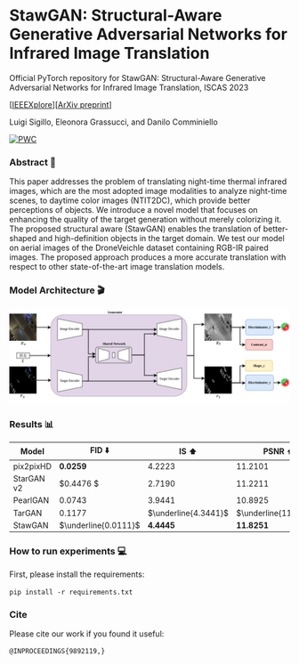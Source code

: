 # StawGAN: Structural-Aware Generative Adversarial Networks for Infrared Image Translation
Official PyTorch repository for StawGAN: Structural-Aware Generative Adversarial Networks for Infrared Image Translation, ISCAS 2023

[[IEEEXplore]()][[ArXiv preprint]()]

Luigi Sigillo, Eleonora Grassucci, and Danilo Comminiello

[![PWC]()]()

### Abstract :bookmark_tabs:

This paper addresses the problem of translating night-time thermal infrared images, which are the most adopted image modalities to analyze night-time scenes, to daytime color images (NTIT2DC), which provide better perceptions of objects.
We introduce a novel model that focuses on enhancing the quality of the target generation without merely colorizing it. The proposed structural aware (StawGAN) enables the translation of better-shaped and high-definition objects in the target domain.
We test our model on aerial images of the DroneVeichle dataset containing RGB-IR paired images.
The proposed approach produces a more accurate translation with respect to other state-of-the-art image translation models.

### Model Architecture :clapper:
![Architecture](StawGAN-Pagina-1.png)

### Results :bar_chart:
| Model                                    | FID :arrow_down:      | IS :arrow_up:         | PSNR :arrow_up:     | SSIM :arrow_up:    |
|------------------------------------------|----------------------|----------------------|-----------------------|----------------------|
| pix2pixHD| $\mathbf{0.0259}$    | $4.2223$             | $11.2101$             | $0.2125$             |
| StarGAN v2       | $0.4476	$            | $2.7190$             | $11.2211$             | $\underline{0.2297}$ |
| PearlGAN                   | $0.0743$             | $3.9441$             | $10.8925$             | $0.2046$             |
| TarGAN            | $0.1177$             | $\underline{4.3441}$ | $\underline{11.7085}$ | $0.2382$             |
| StawGAN                                  | $\underline{0.0111}$ | $\mathbf{4.4445}$    | $\mathbf{11.8251}$    | $\mathbf{0.2453}$    |

### How to run experiments :computer:

First, please install the requirements:

```pip install -r requirements.txt```



### Cite

Please cite our work if you found it useful:

```
@INPROCEEDINGS{9892119,}
```



